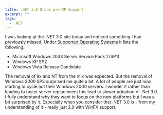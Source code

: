 ```yaml
---
title: .NET 3.0 Drops pre-XP Support
excerpt: ""
tags:
  - .NET
---
```

I was looking at the .NET 3.0 site today and noticed something I had previously missed. Under <a href="http://msdn.microsoft.com/windowsvista/support/relnotes/netfxRc1/default.aspx#topic1" target="_blank">Supported Operating Systems</a> it lists the following:
 <ul> <li>Microsoft Windows 2003 Server Service Pack 1 (SP1)  </li><li>Windows XP SP2  </li><li>Windows Vista Release Candidate</li></ul> The removal of 9x and NT from the mix was expected. But the removal of Windows 2000 SP3 surprised me quite a bit. 
 A lot of people are just now starting to cycle out their Windows 2000 servers. I wonder if rather than leading to faster server replacement this lead to slower adoption of .Net 3.0.
 I fully understand why they want to focus on the new platforms but I was a bit surprised by it. Especially when you consider that .NET 3.0 is - from my understanding of it - really just 2.0 with WinFX support. 

